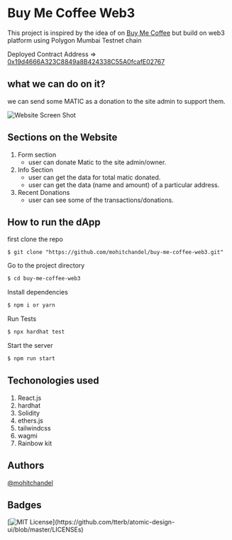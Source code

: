 # Buy Me Coffee Web3

This project is inspired by the idea of on [Buy Me Coffee](https://www.buymeacoffee.com/) but build
on web3 platform using Polygon Mumbai Testnet chain

Deployed Contract Address => [0x19d4666A323C8849a8B424338C55A0fcafE02767](https://polygonscan.com/address/0x19d4666A323C8849a8B424338C55A0fcafE02767)

## what we can do on it?

we can send some MATIC as a donation to the site admin to support them.

![Website Screen Shot](https://i.postimg.cc/pdnJScCd/Screenshot-2022-08-20-at-9-37-59-PM.png)

## Sections on the Website
1. Form section
    - user can donate Matic to the site admin/owner.
2. Info Section
    - user can get the data for total matic donated.
    - user can get the data (name and amount) of a particular address.
3. Recent Donations
    - user can see some of the transactions/donations.


## How to run the dApp

first clone the repo
```shell
$ git clone "https://github.com/mohitchandel/buy-me-coffee-web3.git"
```
Go to the project directory
```bash
$ cd buy-me-coffee-web3
```
Install dependencies
```bash
$ npm i or yarn
```
Run Tests
```bash
$ npx hardhat test
```
Start the server
```bash
$ npm run start
```


## Techonologies used

1. React.js 
2. hardhat
3. Solidity
4. ethers.js
5. tailwindcss
6. wagmi
7. Rainbow kit

## Authors
[@mohitchandel](https://www.github.com/mohitchandel)


## Badges
[![MIT License](https://img.shields.io/apm/l/atomic-design-ui.svg?)](https://github.com/tterb/atomic-design-ui/blob/master/LICENSEs)


